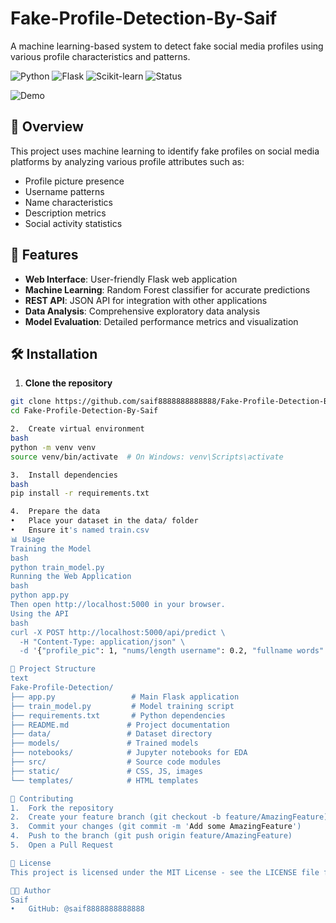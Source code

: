 # Fake-Profile-Detection-By-Saif

A machine learning-based system to detect fake social media profiles using various profile characteristics and patterns.

![Python](https://img.shields.io/badge/Python-3.8%2B-blue)
![Flask](https://img.shields.io/badge/Flask-2.3.3-green)
![Scikit-learn](https://img.shields.io/badge/Scikit--learn-1.3.0-orange)
![Status](https://img.shields.io/badge/Status-Active-brightgreen)

![Demo](static/demo.png) <!-- Add a screenshot later -->

## 📖 Overview

This project uses machine learning to identify fake profiles on social media platforms by analyzing various profile attributes such as:
- Profile picture presence
- Username patterns
- Name characteristics  
- Description metrics
- Social activity statistics

## 🚀 Features

- **Web Interface**: User-friendly Flask web application
- **Machine Learning**: Random Forest classifier for accurate predictions
- **REST API**: JSON API for integration with other applications
- **Data Analysis**: Comprehensive exploratory data analysis
- **Model Evaluation**: Detailed performance metrics and visualization

## 🛠️ Installation

1. **Clone the repository**
```bash
git clone https://github.com/saif8888888888888/Fake-Profile-Detection-By-Saif.git
cd Fake-Profile-Detection-By-Saif

2.	Create virtual environment
bash
python -m venv venv
source venv/bin/activate  # On Windows: venv\Scripts\activate

3.	Install dependencies
bash
pip install -r requirements.txt

4.	Prepare the data
•	Place your dataset in the data/ folder
•	Ensure it's named train.csv
📊 Usage
Training the Model
bash
python train_model.py
Running the Web Application
bash
python app.py
Then open http://localhost:5000 in your browser.
Using the API
bash
curl -X POST http://localhost:5000/api/predict \
  -H "Content-Type: application/json" \
  -d '{"profile_pic": 1, "nums/length username": 0.2, "fullname words": 2}'

📁 Project Structure
text
Fake-Profile-Detection/
├── app.py                 # Main Flask application
├── train_model.py         # Model training script
├── requirements.txt       # Python dependencies
├── README.md             # Project documentation
├── data/                 # Dataset directory
├── models/               # Trained models
├── notebooks/            # Jupyter notebooks for EDA
├── src/                  # Source code modules
├── static/               # CSS, JS, images
└── templates/            # HTML templates

🤝 Contributing
1.	Fork the repository
2.	Create your feature branch (git checkout -b feature/AmazingFeature)
3.	Commit your changes (git commit -m 'Add some AmazingFeature')
4.	Push to the branch (git push origin feature/AmazingFeature)
5.	Open a Pull Request

📝 License
This project is licensed under the MIT License - see the LICENSE file for details.

👨‍💻 Author
Saif
•	GitHub: @saif8888888888888
